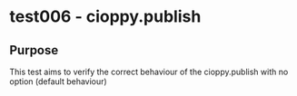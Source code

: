 # test006 - cioppy.publish

## Purpose

This test aims to verify the correct behaviour of the cioppy.publish with no option (default behaviour)
